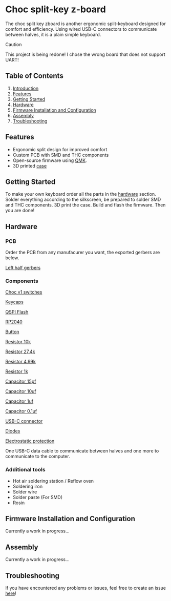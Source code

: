 # Choc split-key z-board

The choc split key zboard is another ergonomic split-keyboard designed for comfort and efficiency. Using wired USB-C connectors to communicate between halves, it is a plain simple keyboard.

> [!CAUTION]
> This project is being redone! I chose the wrong board that does not support UART!

## Table of Contents

1. [Introduction](#introduction)
2. [Features](#features)
3. [Getting Started](#getting-started)
4. [Hardware](#hardware)
5. [Firmware Installation and Configuration](#firmware-installation-and-configuration)
6. [Assembly](#assembly)
7. [Troubleshooting](#troubleshooting)

## Features

- Ergonomic split design for improved comfort
- Custom PCB with SMD and THC components
- Open-source firmware using [QMK](https://docs.qmk.fm).
- 3D printed [case](https://www.printables.com/@ZainKergaye_241410)

## Getting Started

To make your own keyboard order all the parts in the [hardware](#hardware) section. Solder
everything according to the silkscreen, be prepared to solder SMD and THC components. 3D
print the case. Build and flash the firmware. Then you are done!

## Hardware

### PCB

Order the PCB from any manufacurer you want, the exported gerbers are below.

[Left half gerbers](./split-choc-z-board/gerbers/left-half-gerbers.zip)

### Components

[Choc v1 switches](https://www.amazon.com/dp/B0BLC9BKW8)

[Keycaps](https://www.amazon.com/dp/B0D2DCDBSW)

[QSPI Flash](https://www.digikey.com/en/products/detail/winbond-electronics/W25Q128JVSIQ-TR/5803944)

[RP2040](https://www.digikey.com/en/products/detail/raspberry-pi/SC0914-13/14306010?s=N4IgTCBcDaIE4AcwAYAsyQF0C%2BQ)

[Button](https://www.digikey.com/en/products/detail/e-switch/TL3315NF250Q/1870396)

[Resistor 10k](https://www.digikey.com/en/products/detail/bourns-inc/CR0603-FX-1002ELF/3593188)

[Resistor 27.4k](https://www.digikey.com/en/products/detail/bourns-inc/CR0603-FX-27R4ELF/3783905)

[Resistor 4.99k](https://www.digikey.com/en/products/detail/bourns-inc/CR0603-FX-4991ELF/2345092)

[Resistor 1k](https://www.digikey.com/en/products/detail/bourns-inc/CR0603-JW-102ELF/3741004)

[Capacitor 15pf](https://www.digikey.com/en/products/detail/murata-electronics/GCM1555C1H150JA16D/4903554)

[Capacitor 10uf](https://www.digikey.com/en/products/detail/samsung-electro-mechanics/CL05A106MQ5NUNC/3887109)

[Capacitor 1uf](https://www.digikey.com/en/products/detail/taiyo-yuden/JMK105BJ105KV-F/930583)

[Capacitor 0.1uf](https://www.digikey.com/en/products/detail/samsung-electro-mechanics/CL05B104KP5NNNC/3886660)

[USB-C connector](https://www.digikey.com/en/products/detail/gct/USB4105-GF-A/11198441)

[Diodes](https://www.digikey.com/en/products/detail/mcc-micro-commercial-components/1N4148W-TP/717196)

[Electrostatic protection](https://www.digikey.com/en/products/detail/umw/usblc6-2sc6/16705896)

One USB-C data cable to communicate between halves and one more to communicate to the computer.

### Additional tools

- Hot air soldering station / Reflow oven
- Soldering iron
- Solder wire
- Solder paste (For SMD)
- Rosin

## Firmware Installation and Configuration

Currently a work in progress...

## Assembly

Currently a work in progress...

## Troubleshooting

If you have encountered any problems or issues, feel free to create an issue [here](https://github.com/ZainKergaye/split-choc-z-board/issues)!

